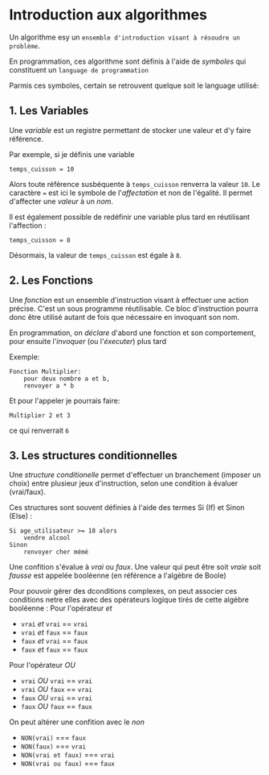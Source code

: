 # Introduction aux algorithmes

Un algorithme esy un `ensemble d'introduction visant à résoudre un problème`.

En programmation, ces algorithme sont définis à l'aide de _symboles_ qui constituent un `language de programmation`

Parmis ces symboles, certain se retrouvent quelque soit le language utilisé:
## 1. Les Variables

Une _variable_ est un registre permettant de stocker une valeur et d'y faire référence.

Par exemple, si je définis une variable

```
temps_cuisson = 10
```

Alors toute référence susbéquente à `temps_cuisson` renverra la valeur `10`.
Le caractère `=` est ici le symbole de l'_affectation_ et non de l'égalité.
Il permet d'affecter une _valeur_ à un _nom_.

Il est également possible de redéfinir une variable plus tard en réutilisant l'affection :

```
temps_cuisson = 8
```

Désormais, la valeur de `temps_cuisson` est égale à `8`.

## 2. Les Fonctions

Une _fonction_ est un ensemble d'instruction visant à effectuer une action précise.
C'est un sous programme réutilisable.
Ce bloc d'instruction pourra donc être utilisé autant de fois que nécessaire en invoquant son nom.

En programmation, on _déclare_ d'abord une fonction et son comportement, pour ensuite l'_invoquer_ (ou l'_éxecuter_) plus tard

Exemple:

```
Fonction Multiplier:
    pour deux nombre a et b,
    renvoyer a * b
```

Et pour l'appeler je pourrais faire:

```
Multiplier 2 et 3
```

ce qui renverrait `6` 

## 3. Les structures conditionnelles

Une _structure conditionelle_ permet d'effectuer un branchement (imposer un choix) entre plusieur jeux d'instruction, selon une condition à évaluer (vrai/faux).

Ces structures sont souvent définies à l'aide des termes Si (If) et Sinon (Else) :

```
Si age_utilisateur >= 18 alors
    vendre alcool
Sinon
    renvoyer cher mémé
```
Une confition s'évalue à _vrai_ ou _faux_. Une valeur qui peut être soit _vraie_ soit _fausse_ est appelée booléenne (en référence a l'algèbre de Boole)

Pour pouvoir gérer des dconditions complexes, on peut associer ces conditions netre elles avec des opérateurs logique tirés de cette algèbre booléenne :
Pour l'opérateur _et_

*    `vrai` _et_ `vrai` == `vrai`
*    `vrai` _et_ `faux` == `faux`
*    `faux` _et_ `vrai` == `faux`
*    `faux` _et_ `faux` == `faux`

  Pour l'opérateur _OU_

*    `vrai` _OU_ `vrai` == `vrai`
*    `vrai` _OU_ `faux` == `vrai`
*    `faux` _OU_ `vrai` == `vrai`
*    `faux` _OU_ `faux` == `faux`

On peut altérer une confition avec le _non_
*    `NON(vrai)` === `faux`
*    `NON(faux)` === `vrai`
*    `NON(vrai et faux)` === `vrai`
*    `NON(vrai ou faux)` === `faux`
